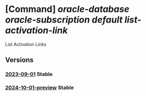 # [Command] _oracle-database oracle-subscription default list-activation-link_

List Activation Links

## Versions

### [2023-09-01](/Resources/mgmt-plane/L3N1YnNjcmlwdGlvbnMve30vcHJvdmlkZXJzL29yYWNsZS5kYXRhYmFzZS9vcmFjbGVzdWJzY3JpcHRpb25zL2RlZmF1bHQvbGlzdGFjdGl2YXRpb25saW5rcw==/2023-09-01.xml) **Stable**

<!-- mgmt-plane /subscriptions/{}/providers/oracle.database/oraclesubscriptions/default/listactivationlinks 2023-09-01 -->

### [2024-10-01-preview](/Resources/mgmt-plane/L3N1YnNjcmlwdGlvbnMve30vcHJvdmlkZXJzL29yYWNsZS5kYXRhYmFzZS9vcmFjbGVzdWJzY3JpcHRpb25zL2RlZmF1bHQvbGlzdGFjdGl2YXRpb25saW5rcw==/2024-10-01-preview.xml) **Stable**

<!-- mgmt-plane /subscriptions/{}/providers/oracle.database/oraclesubscriptions/default/listactivationlinks 2024-10-01-preview -->
